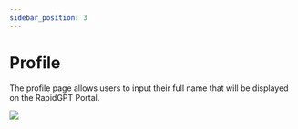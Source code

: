 ```yaml
---
sidebar_position: 3
---
```


# Profile

The profile page allows users to input their full name that will be displayed on the RapidGPT Portal.


![](/img/portal-guide/profile.png)